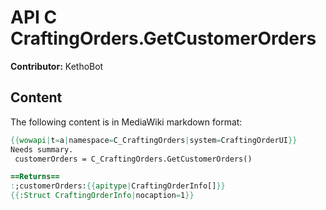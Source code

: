 # API C CraftingOrders.GetCustomerOrders

**Contributor:** KethoBot

## Content

The following content is in MediaWiki markdown format:

```mediawiki
{{wowapi|t=a|namespace=C_CraftingOrders|system=CraftingOrderUI}}
Needs summary.
 customerOrders = C_CraftingOrders.GetCustomerOrders()

==Returns==
:;customerOrders:{{apitype|CraftingOrderInfo[]}}
{{:Struct CraftingOrderInfo|nocaption=1}}
```